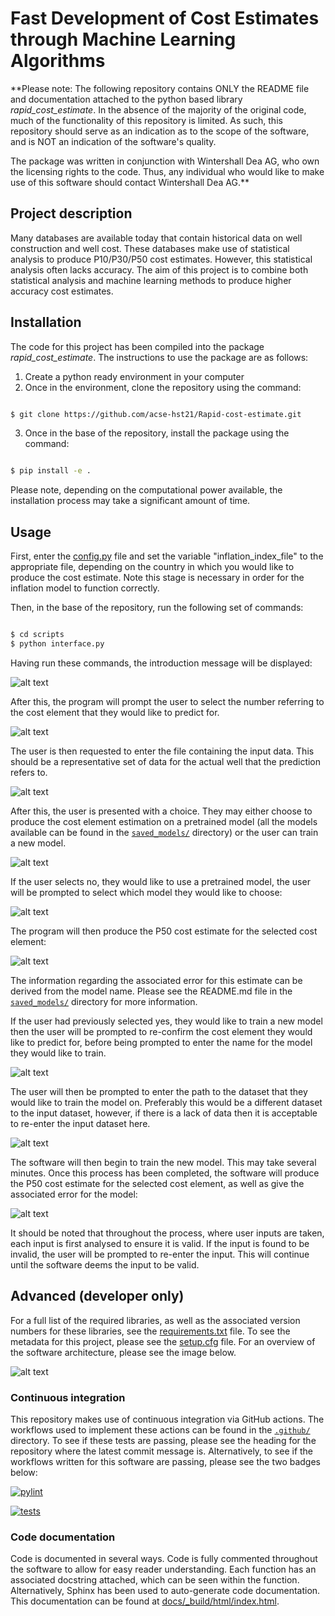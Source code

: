 # Fast Development of Cost Estimates through Machine Learning Algorithms

**Please note: The following repository contains ONLY the README file and documentation attached to the python based library *rapid_cost_estimate*. In the absence of the majority of the original code, much of the functionality of this repository is limited. As such, this repository should serve as an indication as to the scope of the software, and is NOT an indication of the software's quality.  

The package was written in conjunction with Wintershall Dea AG, who own the licensing rights to the code. Thus, any individual who would like to make use of this software should contact Wintershall Dea AG.**

## Project description

Many databases are available today that contain historical data on well construction and well cost. These databases make use of statistical analysis to produce P10/P30/P50 cost estimates. However, this statistical analysis often lacks accuracy. The aim of this project is to combine both statistical analysis and machine learning methods to produce higher accuracy cost estimates.

## Installation

The code for this project has been compiled into the package *rapid_cost_estimate*. The instructions to use the package are as follows:

1) Create a python ready environment in your computer
2) Once in the environment, clone the repository using the command:
```sh

$ git clone https://github.com/acse-hst21/Rapid-cost-estimate.git
```
3) Once in the base of the repository, install the package using the command:
```sh

$ pip install -e .
```
Please note, depending on the computational power available, the installation process may take a significant amount of time.

## Usage

First, enter the [config.py](./src/rapid_cost_estimate/config.py) file and set the variable "inflation_index_file" to the appropriate file, depending on the country in which you would like to produce the cost estimate. Note this stage is necessary in order for the inflation model to function correctly.

Then, in the base of the repository, run the following set of commands:

```sh

$ cd scripts
$ python interface.py
```

Having run these commands, the introduction message will be displayed:

![alt text](https://github.com/ese-msc-2021/irp-hst21/blob/62aa80f009eafd5acb03a76ba6d4bc14c5733927/project_images/Introduction.png)

After this, the program will prompt the user to select the number referring to the cost element that they would like to predict for. 

![alt text](https://github.com/ese-msc-2021/irp-hst21/blob/47b240a87e7e90bd2d190bf4887cc5474085437a/project_images/Cost_element_choice.png)

The user is then requested to enter the file containing the input data. This should be a representative set of data for the actual well that the
prediction refers to.

![alt text](https://github.com/ese-msc-2021/irp-hst21/blob/47b240a87e7e90bd2d190bf4887cc5474085437a/project_images/Input_data.png)

After this, the user is presented with a choice. They may either choose to produce the cost element estimation on a pretrained model (all the models available
can be found in the [`saved_models/`](./saved_models) directory) or the user can train a new model.

![alt text](https://github.com/ese-msc-2021/irp-hst21/blob/47b240a87e7e90bd2d190bf4887cc5474085437a/project_images/Choose_model.png)

If the user selects no, they would like to use a pretrained model, the user will be prompted to select which model they would like to choose:

![alt text](https://github.com/ese-msc-2021/irp-hst21/blob/47b240a87e7e90bd2d190bf4887cc5474085437a/project_images/Model_name.png)

The program will then produce the P50 cost estimate for the selected cost element:

![alt text](https://github.com/ese-msc-2021/irp-hst21/blob/47b240a87e7e90bd2d190bf4887cc5474085437a/project_images/Result_old_model.png)

The information regarding the associated error for this estimate can be derived from the model name. Please see the README.md file in the [`saved_models/`](./saved_models) directory for more information.

If the user had previously selected yes, they would like to train a new model then the user will be prompted to re-confirm the cost element they would like to predict for, before being prompted to enter the name for the model they would like to train. 

![alt text](https://github.com/ese-msc-2021/irp-hst21/blob/260779383590e953b2e053af42d2be6cf5f36096/project_images/Name_new_model_updated.png)

The user will then be prompted to enter the path to the dataset that they would like to train the model on. Preferably this would be a different dataset to the input dataset, however, if there is a lack of data then it is acceptable to re-enter the input dataset here.

![alt text](https://github.com/ese-msc-2021/irp-hst21/blob/260779383590e953b2e053af42d2be6cf5f36096/project_images/Train_data.png)

The software will then begin to train the new model. This may take several minutes. Once this process has been completed, the software will produce the P50 cost estimate for the selected cost element, as well as give the associated error for the model:

![alt text](https://github.com/ese-msc-2021/irp-hst21/blob/260779383590e953b2e053af42d2be6cf5f36096/project_images/Result_new_model.png)

It should be noted that throughout the process, where user inputs are taken, each input is first analysed to ensure it is valid. If the input is found to be invalid, the user will be prompted to re-enter the input. This will continue until the software deems the input to be valid.

## Advanced (developer only)

For a full list of the required libraries, as well as the associated version numbers for these libraries, see the [requirements.txt](./requirements.txt) file. To see the metadata for this project, please see the [setup.cfg](./setup.cfg) file. For an overview of the software architecture, please see the image below.

![alt text](https://github.com/acse-hst21/Rapid-cost-estimate/blob/bae62617a70d48a63a8cec1a1dec707e6f14a72c/project_images/Software%20Architecture.png)

### Continuous integration

This repository makes use of continuous integration via GitHub actions. The workflows used to implement these actions can be found in the [`.github/`](./.github) directory. To see if these tests are passing, please see the heading for the repository where the latest commit message is. Alternatively, to see if the workflows written for this software are passing, please see the two badges below:

[![pylint](https://github.com/ese-msc-2021/irp-hst21/actions/workflows/pylint.yml/badge.svg)](https://github.com/ese-msc-2021/irp-hst21/actions/workflows/pylint.yml)

[![tests](https://github.com/ese-msc-2021/irp-hst21/actions/workflows/tests.yml/badge.svg)](https://github.com/ese-msc-2021/irp-hst21/actions/workflows/tests.yml)

### Code documentation

Code is documented in several ways. Code is fully commented throughout the software to allow for easy reader understanding. Each function has an associated docstring attached, which can be seen within the function. Alternatively, Sphinx has been used to auto-generate code documentation. This documentation can be found at [docs/\_build/html/index.html](./docs/_build/html/index.html).
